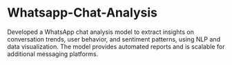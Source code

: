 # Whatsapp-Chat-Analysis
Developed a WhatsApp chat analysis model to extract insights on conversation trends, user behavior, and sentiment patterns, using NLP and data visualization. The model provides automated reports and is scalable for additional messaging platforms.

